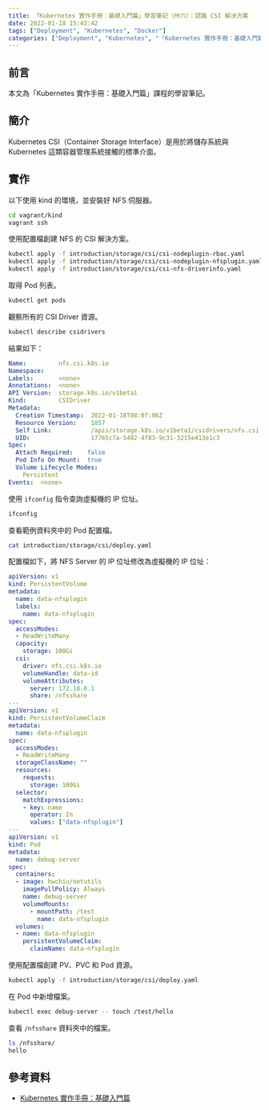 ```yaml
---
title: 「Kubernetes 實作手冊：基礎入門篇」學習筆記（卅六）：認識 CSI 解決方案
date: 2022-01-18 15:43:42
tags: ["Deployment", "Kubernetes", "Docker"]
categories: ["Deployment", "Kubernetes", "「Kubernetes 實作手冊：基礎入門篇」Study Notes"]
---
```


## 前言

本文為「Kubernetes 實作手冊：基礎入門篇」課程的學習筆記。

## 簡介

Kubernetes CSI（Container Storage Interface）是用於將儲存系統與 Kubernetes 這類容器管理系統接觸的標準介面。

## 實作

以下使用 kind 的環境，並安裝好 NFS 伺服器。

```bash
cd vagrant/kind
vagrant ssh
```

使用配置檔創建 NFS 的 CSI 解決方案。

```bash
kubectl apply -f introduction/storage/csi/csi-nodeplugin-rbac.yaml
kubectl apply -f introduction/storage/csi/csi-nodeplugin-nfsplugin.yaml
kubectl apply -f introduction/storage/csi/csi-nfs-driverinfo.yaml
```

取得 Pod 列表。

```bash
kubectl get pods
```

觀察所有的 CSI Driver 資源。

```bash
kubectl describe csidrivers
```

結果如下：

```yaml
Name:         nfs.csi.k8s.io
Namespace:
Labels:       <none>
Annotations:  <none>
API Version:  storage.k8s.io/v1beta1
Kind:         CSIDriver
Metadata:
  Creation Timestamp:  2022-01-18T08:07:06Z
  Resource Version:    1857
  Self Link:           /apis/storage.k8s.io/v1beta1/csidrivers/nfs.csi.k8s.io
  UID:                 17765c7a-5482-4f83-9c31-3215e413e1c3
Spec:
  Attach Required:    false
  Pod Info On Mount:  true
  Volume Lifecycle Modes:
    Persistent
Events:  <none>
```

使用 `ifconfig` 指令查詢虛擬機的 IP 位址。

```bash
ifconfig
```

查看範例資料夾中的 Pod 配置檔。

```bash
cat introduction/storage/csi/deploy.yaml
```

配置檔如下，將 NFS Server 的 IP 位址修改為虛擬機的 IP 位址：

```yaml
apiVersion: v1
kind: PersistentVolume
metadata:
  name: data-nfsplugin
  labels:
    name: data-nfsplugin
spec:
  accessModes:
  - ReadWriteMany
  capacity:
    storage: 100Gi
  csi:
    driver: nfs.csi.k8s.io
    volumeHandle: data-id
    volumeAttributes:
      server: 172.18.0.1
      share: /nfsshare
---
apiVersion: v1
kind: PersistentVolumeClaim
metadata:
  name: data-nfsplugin
spec:
  accessModes:
  - ReadWriteMany
  storageClassName: ""
  resources:
    requests:
      storage: 100Gi
  selector:
    matchExpressions:
    - key: name
      operator: In
      values: ["data-nfsplugin"]
---
apiVersion: v1
kind: Pod
metadata:
  name: debug-server
spec:
  containers:
  - image: hwchiu/netutils
    imagePullPolicy: Always
    name: debug-server
    volumeMounts:
      - mountPath: /test
        name: data-nfsplugin
  volumes:
  - name: data-nfsplugin
    persistentVolumeClaim:
      claimName: data-nfsplugin
```

使用配置檔創建 PV、PVC 和 Pod 資源。

```bash
kubectl apply -f introduction/storage/csi/deploy.yaml
```

在 Pod 中新增檔案。

```bash
kubectl exec debug-server -- touch /test/hello
```

查看 `/nfsshare` 資料夾中的檔案。

```bash
ls /nfsshare/
hello
```

## 參考資料

- [Kubernetes 實作手冊：基礎入門篇](https://hiskio.com/courses/349/about)
